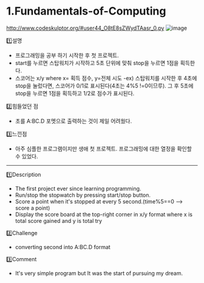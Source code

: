 # 1.Fundamentals-of-Computing
http://www.codeskulptor.org/#user44_O8tE8sZWydTAasr_0.py
![image](https://user-images.githubusercontent.com/35569652/47545685-89e1dc80-d928-11e8-9ad3-b3775dddfb91.png)

1️⃣설명
- 프로그래밍을 공부 하기 시작한 후 첫 프로젝트.
- start를 누르면 스탑워치가 시작하고 5초 단위에 맞춰 stop을 누르면 1점을 획득한다.
- 스코어는 x/y where x= 획득 점수, y=전체 시도
  -ex) 스탑워치를 시작한 후 4초에 stop을 눌렀다면, 스코어가 0/1로 표시된다(4초는 4%5 !=0이므루). 그 후 5초에 stop을 누르면 1점을 획득하고 1/2로 점수가 표시된다.  

2️⃣힘들었던 점
- 초를 A:BC.D 포멧으로 출력하는 것이 제일 어려웠다.

3️⃣느낀점
- 아주 심플한 프로그램이지만 생애 첫 프로젝트. 프로그래밍에 대한 열정을 확인할 수 있었다.

---

1️⃣Description
- The first project ever since learning programming.
- Run/stop the stopwatch by pressing start/stop button.
- Score a point when it's stopped at every 5 second.(time%5==0 --> score a point)
- Display the score board at the top-right corner in x/y format where x is total score gained and y is total try

2️⃣Challenge
- converting second into A:BC.D format

3️⃣Comment
- It's very simple program but It was the start of pursuing my dream.
